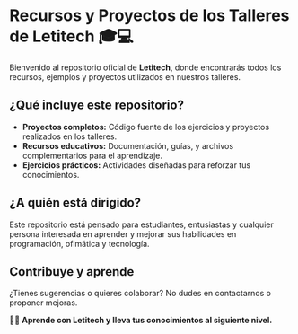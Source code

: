 # Recursos y Proyectos de los Talleres de Letitech 🎓💻  

Bienvenido al repositorio oficial de **Letitech**, donde encontrarás todos los recursos, ejemplos y proyectos utilizados en nuestros talleres.  

## ¿Qué incluye este repositorio?  
- **Proyectos completos:** Código fuente de los ejercicios y proyectos realizados en los talleres.  
- **Recursos educativos:** Documentación, guías, y archivos complementarios para el aprendizaje.  
- **Ejercicios prácticos:** Actividades diseñadas para reforzar tus conocimientos.  

## ¿A quién está dirigido?  
Este repositorio está pensado para estudiantes, entusiastas y cualquier persona interesada en aprender y mejorar sus habilidades en programación, ofimática y tecnología.  

## Contribuye y aprende  
¿Tienes sugerencias o quieres colaborar? No dudes en contactarnos o proponer mejoras.  

👨‍🏫 **Aprende con Letitech y lleva tus conocimientos al siguiente nivel.**

